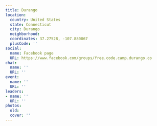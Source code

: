 ```yaml
---
title: Durango
location:
  country: United States
  state: Connecticut
  city: Durango
  neighborhood: 
  coordinates: 37.27528, -107.880067
  plusCode: ''
social:
  name: Facebook page
  URL: https://www.facebook.com/groups/free.code.camp.durango.co
chat:
  name: ''
  URL: ''
event:
  name: ''
  URL: ''
leaders:
- name: ''
  URL: ''
photos:
  old: 
  cover: ''
---
```

